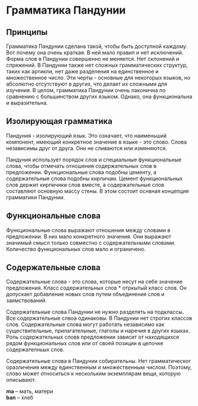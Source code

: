 # Грамматика Пандунии

## Принципы

Грамматика Пандунии сделана такой, чтобы быть доступной каждому.
Вот почему она очень краткая.
В ней мало правил и нет исключений.
Форма слов в Пандунии совершенно не меняется.
Нет склонений и спряжений.
В Пандунии также нет сложных грамматических структур, таких как артикли, нет даже разделения на единственное и множественное число.
Эти черты - основные для некоторых языков, но абсолютно отсутствуют в других, что делает их сложными для изучения.
В целом, грамматика Пандунии очень лаконична по сравнению с большинством других языком.
Однако, она функциональна и выразительна.

## Изолирующая грамматика

Пандуния - изолирующий язык.
Это означает, что наименьший компонент, имеющий конкретное значение в языке - это слово.
Слова независимы друг от друга.
Они не сливаются или изменяются.

Пандуния использует порядок слов и специальные функциональные слова, чтобы отмечать отношения содержательных слов в предложении.
Функциональные слова подобны цементу, а содержательные слова подобны кирпичам.
Цемент функциональных слов держит кирпичики слов вместе, а содержательные слов составляют основную массу стены.
В этом состоит оснвная концепция грамматики Пандунии.

## Функциональные слова

Функциональные слова выражают отношения между словами в предложении.
В них мало конкретного значения.
Они выражают значимый смысл только совместно с содержательными словами.
Количество функциональных слов мало и ограничено.

## Содержательные слова

Содержательные слова - это слова, которые несут на себе значение предложения.
Класс содержательных слов * отркытый класс слов.
Он допускает добавление новых слов путем объединения слов и заимствований.

Содержательные слова Пандунии не нужно разделять на подклассы.
Все содержательные слвоа одинаковы.
В Пандунии нет строгих классов слов.
Содержательные слова могут работать независимо как существительные, прилагательные, глаголы и наречия в других языках.
Роль содержательных словв предложении зависит от находящихся рядом функциональных слов или от своей позиции в цепочке содержателньых слов.

Содержательные слова в Пандунии собирательны.
Нет грамматическог оразличения между единственным и множественным числом.
Поэтому, слово может относиться к нескольким экземплярам вещи, которую описывают.

**ma**
– мать, матери  
**ban**
– хлеб

